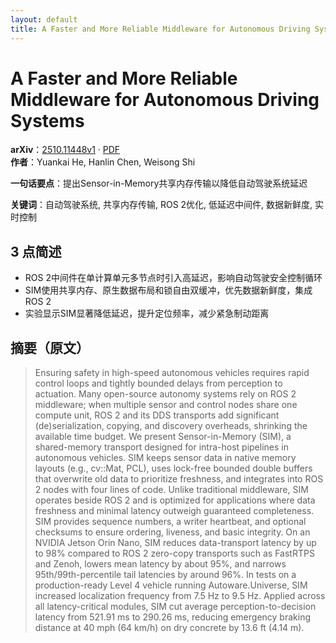 ```yaml
---
layout: default
title: A Faster and More Reliable Middleware for Autonomous Driving Systems
---
```


# A Faster and More Reliable Middleware for Autonomous Driving Systems
**arXiv**：[2510.11448v1](https://arxiv.org/abs/2510.11448) · [PDF](https://arxiv.org/pdf/2510.11448.pdf)  
**作者**：Yuankai He, Hanlin Chen, Weisong Shi  

**一句话要点**：提出Sensor-in-Memory共享内存传输以降低自动驾驶系统延迟

**关键词**：自动驾驶系统, 共享内存传输, ROS 2优化, 低延迟中间件, 数据新鲜度, 实时控制

## 3 点简述
- ROS 2中间件在单计算单元多节点时引入高延迟，影响自动驾驶安全控制循环
- SIM使用共享内存、原生数据布局和锁自由双缓冲，优先数据新鲜度，集成ROS 2
- 实验显示SIM显著降低延迟，提升定位频率，减少紧急制动距离

## 摘要（原文）

> Ensuring safety in high-speed autonomous vehicles requires rapid control
> loops and tightly bounded delays from perception to actuation. Many open-source
> autonomy systems rely on ROS 2 middleware; when multiple sensor and control
> nodes share one compute unit, ROS 2 and its DDS transports add significant
> (de)serialization, copying, and discovery overheads, shrinking the available
> time budget. We present Sensor-in-Memory (SIM), a shared-memory transport
> designed for intra-host pipelines in autonomous vehicles. SIM keeps sensor data
> in native memory layouts (e.g., cv::Mat, PCL), uses lock-free bounded double
> buffers that overwrite old data to prioritize freshness, and integrates into
> ROS 2 nodes with four lines of code. Unlike traditional middleware, SIM
> operates beside ROS 2 and is optimized for applications where data freshness
> and minimal latency outweigh guaranteed completeness. SIM provides sequence
> numbers, a writer heartbeat, and optional checksums to ensure ordering,
> liveness, and basic integrity. On an NVIDIA Jetson Orin Nano, SIM reduces
> data-transport latency by up to 98% compared to ROS 2 zero-copy transports such
> as FastRTPS and Zenoh, lowers mean latency by about 95%, and narrows
> 95th/99th-percentile tail latencies by around 96%. In tests on a
> production-ready Level 4 vehicle running Autoware.Universe, SIM increased
> localization frequency from 7.5 Hz to 9.5 Hz. Applied across all
> latency-critical modules, SIM cut average perception-to-decision latency from
> 521.91 ms to 290.26 ms, reducing emergency braking distance at 40 mph (64 km/h)
> on dry concrete by 13.6 ft (4.14 m).

